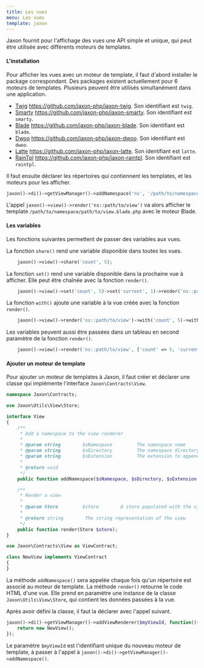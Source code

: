 ```yaml
---
title: Les vues
menu: Les vues
template: jaxon
---
```


Jaxon fournit pour l'affichage des vues une API simple et unique, qui peut être utilisée avec différents moteurs de templates.

#### L'installation

Pour afficher les vues avec un moteur de template, il faut d'abord installer le package correspondant.
Des packages existent actuellement pour 6 moteurs de templates. Plusieurs peuvent être utilisés simultanément dans une application.

- [Twig](https://twig.sensiolabs.org) https://github.com/jaxon-php/jaxon-twig. Son identifiant est `twig`.
- [Smarty](http://www.smarty.net) https://github.com/jaxon-php/jaxon-smarty. Son identifiant est `smarty`.
- [Blade](https://laravel.com/docs/master/blade) https://github.com/jaxon-php/jaxon-blade. Son identifiant est `blade`.
- [Dwoo](http://dwoo.org) https://github.com/jaxon-php/jaxon-dwoo. Son identifiant est `dwoo`.
- [Latte](https://latte.nette.org) https://github.com/jaxon-php/jaxon-latte. Son identifiant est `latte`.
- [RainTpl](https://feulf.github.io/raintpl) https://github.com/jaxon-php/jaxon-raintpl. Son identifiant est `raintpl`.

Il faut ensuite déclarer les répertoires qui contiennent les templates, et les moteurs pour les afficher.

```php
jaxon()->di()->getViewManager()->addNamespace('ns', '/path/to/namespace', '.blade.php', 'blade');
```

L'appel `jaxon()->view()->render('ns::path/to/view')` va alors afficher le template `/path/to/namespace/path/to/view.blade.php` avec le moteur Blade.

#### Les variables

Les fonctions suivantes permettent de passer des variables aux vues.

La fonction `share()` rend une variable disponible dans toutes les vues.

```php
    jaxon()->view()->share('count', 5);
```

La fonction `set()` rend une variable disponible dans la prochaine vue à afficher. Elle peut être chaînée avec la fonction `render()`.

```php
    jaxon()->view()->set('count', 5)->set('current', 1)->render('ns::path/to/view');
```

La fonction `with()` ajoute une variable à la vue créée avec la fonction `render()`.

```php
    jaxon()->view()->render('ns::path/to/view')->with('count', 5)->with('current', 1);
```

Les variables peuvent aussi être passées dans un tableau en second paramètre de la fonction `render()`.

```php
    jaxon()->view()->render('ns::path/to/view', ['count' => 5, 'current' => 1]);
```

#### Ajouter un moteur de template

Pour ajouter un moteur de templates à Jaxon, il faut créer et déclarer une classe qui implémente l'interface `Jaxon\Contracts\View`.

```php
namespace Jaxon\Contracts;

use Jaxon\Utils\View\Store;

interface View
{
    /**
     * Add a namespace to the view renderer
     *
     * @param string        $sNamespace         The namespace name
     * @param string        $sDirectory         The namespace directory
     * @param string        $sExtension         The extension to append to template names
     *
     * @return void
     */
    public function addNamespace($sNamespace, $sDirectory, $sExtension = '');

    /**
     * Render a view
     *
     * @param Store         $store        A store populated with the view data
     *
     * @return string        The string representation of the view
     */
    public function render(Store $store);
}
```

```php
use Jaxon\Contracts\View as ViewContract;

class NewView implements ViewContract
{
}
```

La méthode `addNamespace()` sera appelée chaque fois qu'un répertoire est associé au moteur de template.
La méthode `render()` retourne le code HTML d'une vue. Elle prend en paramètre une instance de la classe `Jaxon\Utils\View\Store`, qui contient les données passées à la vue.

Après avoir défini la classe, il faut la déclarer avec l'appel suivant.

```php
jaxon()->di()->getViewManager()->addViewRenderer($myViewId, function(){
    return new NewView();
});
```

Le paramètre `$myViewId` est l'identifiant unique du nouveau moteur de template, à passer à l'appel à `jaxon()->di()->getViewManager()->addNamespace()`.
